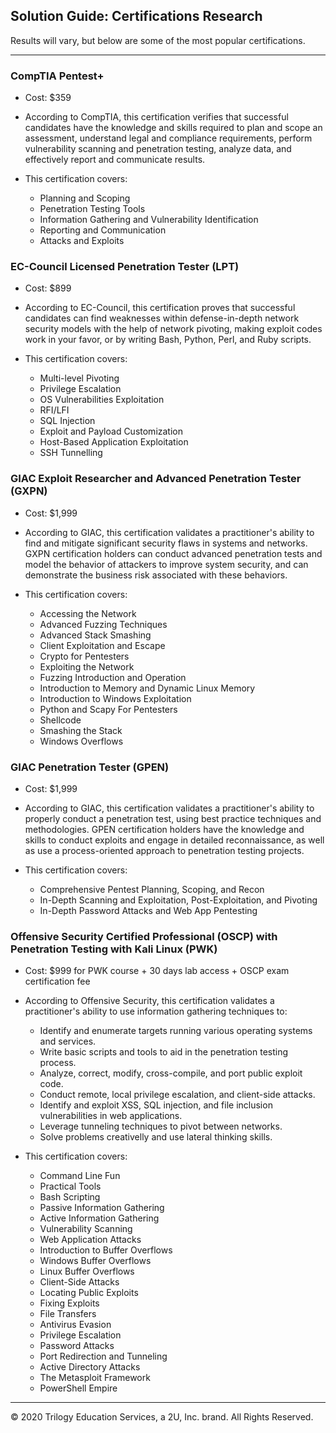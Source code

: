 ## Solution Guide: Certifications Research

Results will vary, but below are some of the most popular certifications.

---


### CompTIA Pentest+
   
- Cost: $359

- According to CompTIA, this certification verifies that successful candidates have the knowledge and skills required to plan and scope an assessment, understand legal and compliance requirements, perform vulnerability scanning and penetration testing, analyze data, and effectively report and communicate results.

- This certification covers:
   - Planning and Scoping
   - Penetration Testing Tools
   - Information Gathering and Vulnerability Identification
   - Reporting and Communication 
   - Attacks and Exploits
    
### EC-Council Licensed Penetration Tester (LPT)

- Cost: $899

- According to EC-Council, this certification proves that successful candidates can find weaknesses within defense-in-depth network security models with the help of network pivoting, making exploit codes work in your favor, or by writing Bash, Python, Perl, and Ruby scripts.

- This certification covers:
   - Multi-level Pivoting
   - Privilege Escalation
   - OS Vulnerabilities Exploitation
   - RFI/LFI
   - SQL Injection
   - Exploit and Payload Customization
   - Host-Based Application Exploitation
   - SSH Tunnelling
   
### GIAC Exploit Researcher and Advanced Penetration Tester (GXPN)
   
- Cost: $1,999

- According to GIAC, this certification validates a practitioner's ability to find and mitigate significant security flaws in systems and networks. GXPN certification holders can conduct advanced penetration tests and model the behavior of attackers to improve system security, and can demonstrate the business risk associated with these behaviors.

- This certification covers:
   - Accessing the Network
   - Advanced Fuzzing Techniques
   - Advanced Stack Smashing
   - Client Exploitation and Escape
   - Crypto for Pentesters
   - Exploiting the Network
   - Fuzzing Introduction and Operation
   - Introduction to Memory and Dynamic Linux Memory
   - Introduction to Windows Exploitation
   - Python and Scapy For Pentesters
   - Shellcode
   - Smashing the Stack
   - Windows Overflows

   
### GIAC Penetration Tester (GPEN)

- Cost: $1,999

- According to GIAC, this certification validates a practitioner's ability to properly conduct a penetration test, using best practice techniques and methodologies. GPEN certification holders have the knowledge and skills to conduct exploits and engage in detailed reconnaissance, as well as use a process-oriented approach to penetration testing projects.

- This certification covers:
   - Comprehensive Pentest Planning, Scoping, and Recon
   - In-Depth Scanning and Exploitation, Post-Exploitation, and Pivoting
   - In-Depth Password Attacks and Web App Pentesting
   
### Offensive Security Certified Professional (OSCP) with Penetration Testing with Kali Linux (PWK) 
   
- Cost: $999 for PWK course + 30 days lab access + OSCP exam certification fee

- According to Offensive Security, this certification validates a practitioner's ability to use information gathering techniques to:
   - Identify and enumerate targets running various operating systems and services.
   - Write basic scripts and tools to aid in the penetration testing process.
   - Analyze, correct, modify, cross-compile, and port public exploit code.
   - Conduct remote, local privilege escalation, and client-side attacks.
   - Identify and exploit XSS, SQL injection, and file inclusion vulnerabilities in web applications.
   - Leverage tunneling techniques to pivot between networks.
   - Solve problems creativelly and use lateral thinking skills.

- This certification covers:
   - Command Line Fun
   - Practical Tools
   - Bash Scripting
   - Passive Information Gathering
   - Active Information Gathering
   - Vulnerability Scanning
   - Web Application Attacks
   - Introduction to Buffer Overflows
   - Windows Buffer Overflows
   - Linux Buffer Overflows
   - Client-Side Attacks
   - Locating Public Exploits
   - Fixing Exploits
   - File Transfers
   - Antivirus Evasion
   - Privilege Escalation
   - Password Attacks
   - Port Redirection and Tunneling
   - Active Directory Attacks
   - The Metasploit Framework
   - PowerShell Empire     

---
© 2020 Trilogy Education Services, a 2U, Inc. brand. All Rights Reserved.
